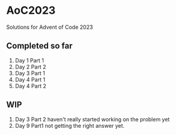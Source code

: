 # AoC2023
Solutions for Advent of Code 2023
## Completed so far
1. Day 1 Part 1
2. Day 2 Part 2
3. Day 3 Part 1
1. Day 4 Part 1
2. Day 4 Part 2

## WIP
1. Day 3 Part 2   haven't really started working on the problem yet
2. Day 9 Part1    not getting the right answer yet.
